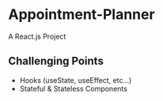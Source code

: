 # Appointment-Planner
A React.js Project

## Challenging Points
* Hooks (useState, useEffect, etc...)
* Stateful & Stateless Components
